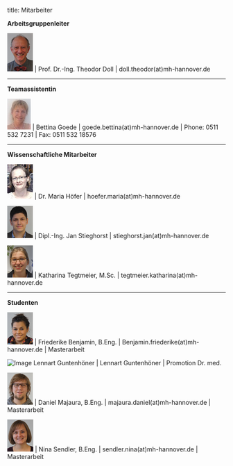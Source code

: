 title: Mitarbeiter

**Arbeitsgruppenleiter**

![Image Theo Doll](Theo.png) |  Prof. Dr.-Ing. Theodor Doll |  doll.theodor(at)mh-hannover.de

----------------------------------------------------------------------------------------
**Teamassistentin**

![Image Bettina Goede](Bettina.jpg) | Bettina Goede					|		goede.bettina(at)mh-hannover.de	|	Phone: 0511 532 7231	|	Fax: 0511 532 18576

---------------------------
**Wissenschaftliche Mitarbeiter**   

![Image Maria Höfer](Maria.png) | Dr. Maria Höfer | hoefer.maria(at)mh-hannover.de

![Image Jan Stieghorst ](Jan.png) | Dipl.-Ing. Jan Stieghorst					|		stieghorst.jan(at)mh-hannover.de

![Image Katharina Tegtmeier](Katharina.png) | Katharina Tegtmeier, M.Sc.			|		tegtmeier.katharina(at)mh-hannover.de

-----------------------------
**Studenten**

![Image Friederike Benjamin](Friederike.png) | Friederike Benjamin, B.Eng.				|		Benjamin.friederike(at)mh-hannover.de	| Masterarbeit

![Image Lennart Guntenhöner](Lennart.png) | Lennart Guntenhöner | Promotion Dr. med. 

![Image Daniel Majaura](Daniel.png) | Daniel Majaura, B.Eng.	|	majaura.daniel(at)mh-hannover.de	|	Masterarbeit

![Image Nina Sendler](Nina.png) | Nina Sendler, B.Eng.	|	sendler.nina(at)mh-hannover.de	|	Masterarbeit
